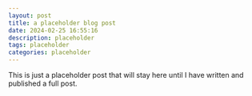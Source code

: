 ```yaml
---
layout: post
title: a placeholder blog post
date: 2024-02-25 16:55:16
description: placeholder
tags: placeholder
categories: placeholder
---
```


This is just a placeholder post that will stay here until I have written and published a full post.